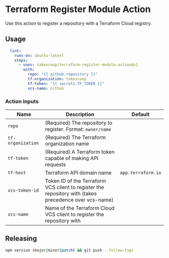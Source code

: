 # Terraform Register Module Action

Use this action to register a repository with a Terraform Cloud registry.

## Usage

```yaml
  lint:
    runs-on: ubuntu-latest
    steps:
      - uses: takescoop/terraform-register-module-action@v1
        with:
          repo: "{{ github.repository }}"
          tf-organization: takescoop
          tf-token: "{{ secrets.TF_TOKEN }}"
          vcs-name: Github
```

### Action inputs

| Name | Description | Default |
| --- | --- | --- |
| `repo` | (Required) The repository to register. Format: `owner/name` ||
| `tf-organization` | (Required) The Terraform organization name ||
| `tf-token` | (Required) A Terraform token capable of making API requests ||
| `tf-host` | Terraform API domain name | `app.terraform.io` |
| `vcs-token-id` | Token ID of the Terraform VCS client to register the repository with (takes precedence over vcs-name) ||
| `vcs-name` | Name of the Terraform Cloud VCS client to register the repository with ||

## Releasing

```sh
npm version (major|minor|patch) && git push --follow-tags
```

